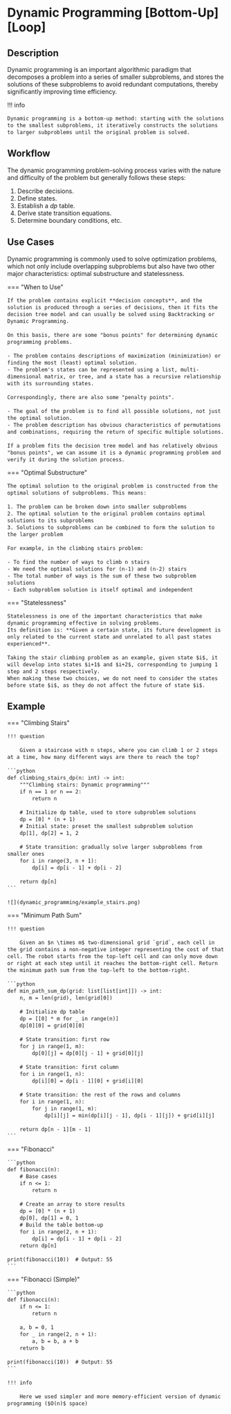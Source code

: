 # Dynamic Programming [Bottom-Up] [Loop]

## Description

Dynamic programming is an important algorithmic paradigm that decomposes a problem into a series of smaller subproblems, and stores the solutions of these subproblems to avoid redundant computations, thereby significantly improving time efficiency.

!!! info

    Dynamic programming is a bottom-up method: starting with the solutions to the smallest subproblems, it iteratively constructs the solutions to larger subproblems until the original problem is solved.

## Workflow

The dynamic programming problem-solving process varies with the nature and difficulty of the problem but generally follows these steps:

1. Describe decisions.
2. Define states.
3. Establish a $dp$ table.
4. Derive state transition equations.
5. Determine boundary conditions, etc.

## Use Cases

Dynamic programming is commonly used to solve optimization problems, which not only include overlapping subproblems but also have two other major characteristics: optimal substructure and statelessness.

=== "When to Use"

    If the problem contains explicit **decision concepts**, and the solution is produced through a series of decisions, then it fits the decision tree model and can usually be solved using Backtracking or Dynamic Programming.

    On this basis, there are some "bonus points" for determining dynamic programming problems.

    - The problem contains descriptions of maximization (minimization) or finding the most (least) optimal solution.
    - The problem's states can be represented using a list, multi-dimensional matrix, or tree, and a state has a recursive relationship with its surrounding states.

    Correspondingly, there are also some "penalty points".

    - The goal of the problem is to find all possible solutions, not just the optimal solution.
    - The problem description has obvious characteristics of permutations and combinations, requiring the return of specific multiple solutions.

    If a problem fits the decision tree model and has relatively obvious "bonus points", we can assume it is a dynamic programming problem and verify it during the solution process.

=== "Optimal Substructure"

    The optimal solution to the original problem is constructed from the optimal solutions of subproblems. This means:

    1. The problem can be broken down into smaller subproblems
    2. The optimal solution to the original problem contains optimal solutions to its subproblems
    3. Solutions to subproblems can be combined to form the solution to the larger problem

    For example, in the climbing stairs problem:

    - To find the number of ways to climb n stairs
    - We need the optimal solutions for (n-1) and (n-2) stairs
    - The total number of ways is the sum of these two subproblem solutions
    - Each subproblem solution is itself optimal and independent

=== "Statelessness"

    Statelessness is one of the important characteristics that make dynamic programming effective in solving problems.
    Its definition is: **Given a certain state, its future development is only related to the current state and unrelated to all past states experienced**.

    Taking the stair climbing problem as an example, given state $i$, it will develop into states $i+1$ and $i+2$, corresponding to jumping 1 step and 2 steps respectively.
    When making these two choices, we do not need to consider the states before state $i$, as they do not affect the future of state $i$.

## Example

=== "Climbing Stairs"

    !!! question

        Given a staircase with n steps, where you can climb 1 or 2 steps at a time, how many different ways are there to reach the top?

    ```python
    def climbing_stairs_dp(n: int) -> int:
        """Climbing stairs: Dynamic programming"""
        if n == 1 or n == 2:
            return n

        # Initialize dp table, used to store subproblem solutions
        dp = [0] * (n + 1)
        # Initial state: preset the smallest subproblem solution
        dp[1], dp[2] = 1, 2

        # State transition: gradually solve larger subproblems from smaller ones
        for i in range(3, n + 1):
            dp[i] = dp[i - 1] + dp[i - 2]

        return dp[n]
    ```

    ![](dynamic_programming/example_stairs.png)

=== "Minimum Path Sum"

    !!! question

        Given an $n \times m$ two-dimensional grid `grid`, each cell in the grid contains a non-negative integer representing the cost of that cell. The robot starts from the top-left cell and can only move down or right at each step until it reaches the bottom-right cell. Return the minimum path sum from the top-left to the bottom-right.

    ```python
    def min_path_sum_dp(grid: list[list[int]]) -> int:
        n, m = len(grid), len(grid[0])

        # Initialize dp table
        dp = [[0] * m for _ in range(n)]
        dp[0][0] = grid[0][0]

        # State transition: first row
        for j in range(1, m):
            dp[0][j] = dp[0][j - 1] + grid[0][j]

        # State transition: first column
        for i in range(1, n):
            dp[i][0] = dp[i - 1][0] + grid[i][0]

        # State transition: the rest of the rows and columns
        for i in range(1, n):
            for j in range(1, m):
                dp[i][j] = min(dp[i][j - 1], dp[i - 1][j]) + grid[i][j]

        return dp[n - 1][m - 1]
    ```

=== "Fibonacci"

    ```python
    def fibonacci(n):
        # Base cases
        if n <= 1:
            return n

        # Create an array to store results
        dp = [0] * (n + 1)
        dp[0], dp[1] = 0, 1
        # Build the table bottom-up
        for i in range(2, n + 1):
            dp[i] = dp[i - 1] + dp[i - 2]
        return dp[n]

    print(fibonacci(10))  # Output: 55
    ```

=== "Fibonacci (Simple)"

    ```python
    def fibonacci(n):
        if n <= 1:
            return n

        a, b = 0, 1
        for _ in range(2, n + 1):
            a, b = b, a + b
        return b

    print(fibonacci(10))  # Output: 55
    ```

    !!! info

        Here we used simpler and more memory-efficient version of dynamic programming ($O(n)$ space)
